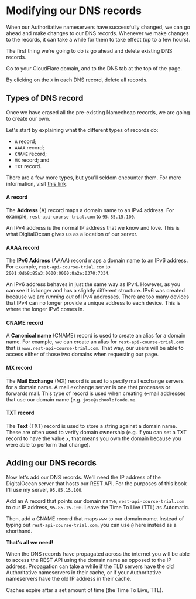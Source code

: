 # Modifying our DNS records

When our Authoritative nameservers have successfully changed, we can go ahead and make changes to our DNS records. Whenever we make changes to the records, it can take a while for them to take effect \(up to a few hours\).

The first thing we're going to do is go ahead and delete existing DNS records.

Go to your CloudFlare domain, and to the DNS tab at the top of the page.

By clicking on the `X` in each DNS record, delete all records.

## Types of DNS record

Once we have erased all the pre-existing Namecheap records, we are going to create our own.

Let's start by explaining what the different types of records do:

* `A` record;
* `AAAA` record;
* `CNAME` record;
* `MX` record; and
* `TXT` record.

There are a few more types, but you'll seldom encounter them. For more information, visit [this link](https://technet.microsoft.com/en-us/library/cc958958.aspx).

#### A record

The **Address** \(A\) record maps a domain name to an IPv4 address. For example, `rest-api-course-trial.com` to `95.85.15.100`.

An IPv4 address is the normal IP address that we know and love. This is what DigitalOcean gives us as a location of our server.

#### AAAA record

The **IPv6 Address** \(AAAA\) record maps a domain name to an IPv6 address. For example, `rest-api-course-trial.com` to `2001:0db8:85a3:0000:0000:8a2e:0370:7334`. 

An IPv6 address behaves in just the same way as IPv4. However, as you can see it is longer and has a slightly different structure. IPv6 was created because we are _running out_ of IPv4 addresses. There are too many devices that IPv4 can no longer provide a unique address to each device. This is where the longer IPv6 comes in.

#### CNAME record

A **Canonical name** \(CNAME\) record is used to create an alias for a domain name. For example, we can create an alias for `rest-api-course-trial.com` that is `www.rest-api-course-trial.com`. That way, our users will be able to access either of those two domains when requesting our page.

#### MX record

The **Mail Exchange** \(MX\) record is used to specify mail exchange servers for a domain name. A mail exchange server is one that processes or forwards mail. This type of record is used when creating e-mail addresses that use our domain name \(e.g. `jose@schoolofcode.me`.

#### TXT record

The **Text** \(TXT\) record is used to store a string against a domain name. These are often used to verify domain ownership \(e.g. if you can set a TXT record to have the value `x`, that means you own the domain because you were able to perform that change\).

## Adding our DNS records

Now let's add our DNS records. We'll need the IP address of the DigitalOcean server that hosts our REST API. For the purposes of this book I'll use my server, `95.85.15.100`.

Add an A record that points our domain name, `rest-api-course-trial.com` to our IP address, `95.85.15.100`. Leave the Time To Live \(TTL\) as Automatic.

Then, add a CNAME record that maps `www` to our domain name. Instead of typing out `rest-api-course-trial.com`, you can use `@` here instead as a shorthand.

**That's all we need!**

When the DNS records have propagated across the internet you will be able to access the REST API using the domain name as opposed to the IP address. Propagation can take a while if the TLD servers have the old Authoritative nameservers in their cache, or if your Authoritative nameservers have the old IP address in their cache.

Caches expire after a set amount of time \(the Time To Live, TTL\).



